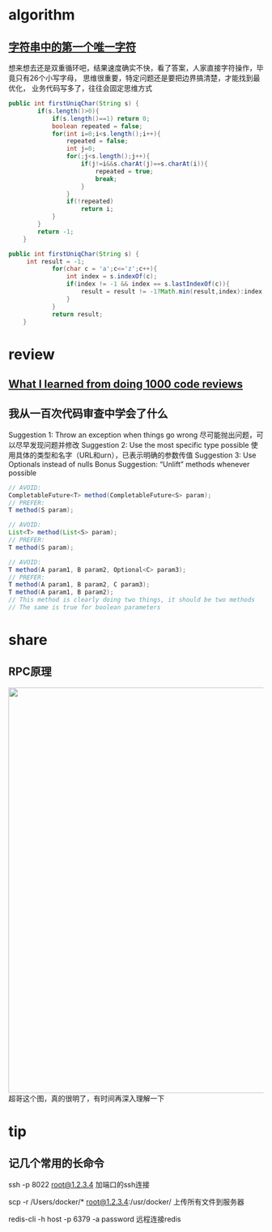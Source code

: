# algorithm
## [字符串中的第一个唯一字符](https://leetcode-cn.com/submissions/detail/4908606/)
想来想去还是双重循环吧，结果速度确实不快，看了答案，人家直接字符操作，毕竟只有26个小写字母，
思维很重要，特定问题还是要把边界搞清楚，才能找到最优化，
业务代码写多了，往往会固定思维方式
```java
public int firstUniqChar(String s) {
        if(s.length()>0){
            if(s.length()==1) return 0;
            boolean repeated = false;
            for(int i=0;i<s.length();i++){
                repeated = false;
                int j=0;
                for(;j<s.length();j++){
                    if(j!=i&&s.charAt(j)==s.charAt(i)){
                        repeated = true;
                        break;
                    }
                }
                if(!repeated)
                    return i;
            }
        }
        return -1;
    }
```
```java
public int firstUniqChar(String s) {
     int result = -1;
	        for(char c = 'a';c<='z';c++){
	            int index = s.indexOf(c);
	            if(index != -1 && index == s.lastIndexOf(c)){
	                result = result != -1?Math.min(result,index):index;
	            }
	        }
	        return result;
    }
```


# review
## [What I learned from doing 1000 code reviews](https://hackernoon.com/what-i-learned-from-doing-1000-code-reviews-fe28d4d11c71)
## 我从一百次代码审查中学会了什么
Suggestion 1: Throw an exception when things go wrong
尽可能抛出问题，可以尽早发现问题并修改
Suggestion 2: Use the most specific type possible
使用具体的类型和名字（URL和urn），已表示明确的参数传值
Suggestion 3: Use Optionals instead of nulls
Bonus Suggestion: “Unlift” methods whenever possible
```java
// AVOID:
CompletableFuture<T> method(CompletableFuture<S> param);
// PREFER: 
T method(S param);

// AVOID:
List<T> method(List<S> param);
// PREFER:
T method(S param);

// AVOID: 
T method(A param1, B param2, Optional<C> param3);
// PREFER:
T method(A param1, B param2, C param3);
T method(A param1, B param2);
// This method is clearly doing two things, it should be two methods
// The same is true for boolean parameters
```

# share
## RPC原理
<img src="https://static001.geekbang.org/resource/image/85/25/8534c52daf3682cd1cfe5a3375ec9525.jpg" width="800" hegiht="313" align=center />
超哥这个图，真的很明了，有时间再深入理解一下


# tip
## 记几个常用的长命令
ssh -p 8022 root@1.2.3.4 加端口的ssh连接

scp -r /Users/docker/*  root@1.2.3.4:/usr/docker/  上传所有文件到服务器

redis-cli -h host -p 6379 -a password  远程连接redis
